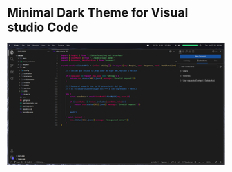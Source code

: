 
# Minimal Dark Theme for Visual studio Code

![image](https://raw.githubusercontent.com/MrRevillod/OneDarkMinimal/main/img/preview.png)
